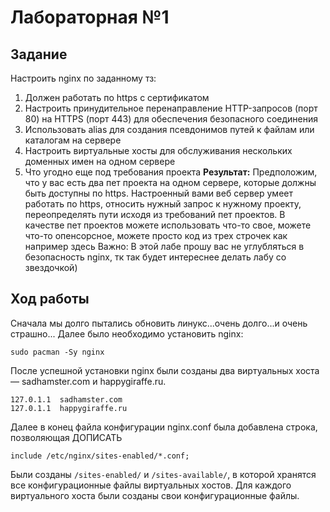 # Лабораторная №1

## Задание

Настроить nginx по заданному тз:
  1. Должен работать по https c сертификатом
  2. Настроить принудительное перенаправление HTTP-запросов (порт 80) на HTTPS (порт 443) для обеспечения безопасного соединения
  3. Использовать alias для создания псевдонимов путей к файлам или каталогам на сервере
  4. Настроить виртуальные хосты для обслуживания нескольких доменных имен на одном сервере
  5. Что угодно еще под требования проекта
**Результат:** Предположим, что у вас есть два пет проекта на одном сервере, которые должны быть доступны по https. Настроенный вами веб сервер умеет работать по https, относить нужный запрос к нужному проекту, переопределять пути исходя из требований пет проектов.
В качестве пет проектов можете использовать что-то свое, можете что-то опенсорсное, можете просто код из трех строчек как например здесь
Важно: В этой лабе прошу вас не углубляться в безопасность nginx, тк так будет интереснее делать лабу со звездочкой)

## Ход работы

Сначала мы долго пытались обновить линукс...очень долго...и очень страшно...
Далее было необходимо установить nginx:
```
sudo pacman -Sy nginx
```

После успешной установки nginx были созданы два виртуальных хоста — sadhamster.com и happygiraffe.ru.
```
127.0.1.1  sadhamster.com
127.0.1.1  happygiraffe.ru
```

Далее в конец файла конфигурации nginx.conf была добавлена строка, позволяющая ДОПИСАТЬ
```
include /etc/nginx/sites-enabled/*.conf;
```

Были созданы ```/sites-enabled/``` и ```/sites-available/```, в которой хранятся все конфигурационные файлы виртуальных хостов.
Для каждого виртуального хоста были созданы свои конфигурационные файлы. 
